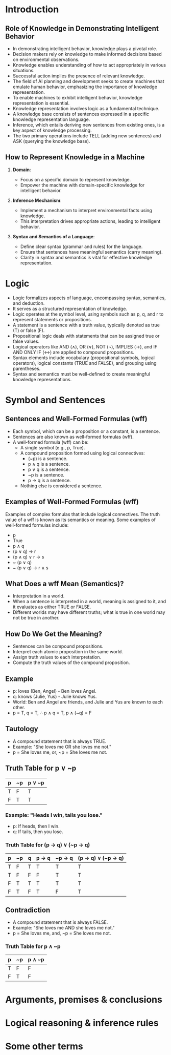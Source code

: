 # Introduction

## Role of Knowledge in Demonstrating Intelligent Behavior

- In demonstrating intelligent behavior, knowledge plays a pivotal role.
- Decision makers rely on knowledge to make informed decisions based on environmental observations.
- Knowledge enables understanding of how to act appropriately in various situations.
- Successful action implies the presence of relevant knowledge.
- The field of AI planning and development seeks to create machines that emulate human behavior, emphasizing the importance of knowledge representation.
- To enable machines to exhibit intelligent behavior, knowledge representation is essential.
- Knowledge representation involves logic as a fundamental technique.
- A knowledge base consists of sentences expressed in a specific knowledge representation language.
- Inference, which entails deriving new sentences from existing ones, is a key aspect of knowledge processing.
- The two primary operations include TELL (adding new sentences) and ASK (querying the knowledge base).

## How to Represent Knowledge in a Machine

1. **Domain**:
   - Focus on a specific domain to represent knowledge.
   - Empower the machine with domain-specific knowledge for intelligent behavior.

2. **Inference Mechanism**:
   - Implement a mechanism to interpret environmental facts using knowledge.
   - This interpretation drives appropriate actions, leading to intelligent behavior.

3. **Syntax and Semantics of a Language**:
   - Define clear syntax (grammar and rules) for the language.
   - Ensure that sentences have meaningful semantics (carry meaning).
   - Clarity in syntax and semantics is vital for effective knowledge representation.

# Logic

- Logic formalizes aspects of language, encompassing syntax, semantics, and deduction.
- It serves as a structured representation of knowledge.
- Logic operates at the symbol level, using symbols such as p, q, and r to represent statements or propositions.
- A statement is a sentence with a truth value, typically denoted as true (T) or false (F).
- Propositional logic deals with statements that can be assigned true or false values.
- Logical operators like AND (∧), OR (∨), NOT (¬), IMPLIES (→), and IF AND ONLY IF (↔) are applied to compound propositions.
- Syntax elements include vocabulary (propositional symbols, logical operators), logical constants (TRUE and FALSE), and grouping using parentheses.
- Syntax and semantics must be well-defined to create meaningful knowledge representations.

# Symbol and Sentences

## Sentences and Well-Formed Formulas (wff)

- Each symbol, which can be a proposition or a constant, is a sentence.
- Sentences are also known as well-formed formulas (wff).
- A well-formed formula (wff) can be:
  - A single symbol (e.g., p, True).
  - A compound proposition formed using logical connectives:
    - (~p) is a sentence.
    - p ∧ q is a sentence.
    - p ∨ q is a sentence.
    - ~p is a sentence.
    - p → q is a sentence.
  - Nothing else is considered a sentence.

## Examples of Well-Formed Formulas (wff)

Examples of complex formulas that include logical connectives. The truth value of a wff is known as its semantics or meaning. Some examples of well-formed formulas include:
- p
- True
- p ∧ q
- (p ∨ q) → r
- (p ∧ q) ∨ r → s
- ~ (p ∨ q)
- ~ (p ∨ q) → r ∧ s

## What Does a wff Mean (Semantics)?

- Interpretation in a world.
- When a sentence is interpreted in a world, meaning is assigned to it, and it evaluates as either TRUE or FALSE.
- Different worlds may have different truths; what is true in one world may not be true in another.

## How Do We Get the Meaning?

- Sentences can be compound propositions.
- Interpret each atomic proposition in the same world.
- Assign truth values to each interpretation.
- Compute the truth values of the compound proposition.

## Example

- p: loves (Ben, Angel) - Ben loves Angel.
- q: knows (Julie, Yus) - Julie knows Yus.
- World: Ben and Angel are friends, and Julie and Yus are known to each other.
- p = T, q = T, ∴ p ∧ q = T, p ∧ (~q) = F

## Tautology

- A compound statement that is always TRUE.
- Example: "She loves me OR she loves me not."
- p = She loves me, or, ~p = She loves me not.

## Truth Table for p ∨ ~p

| p | ~p | p ∨ ~p |
|---|---|-------|
| T | F | T     |
| F | T | T     |

### Example: "Heads I win, tails you lose."

- p: If heads, then I win.
- q: If tails, then you lose.

### Truth Table for (p → q) ∨ (~p → q)

| p | ~p | q | p → q | ~p → q | (p → q) ∨ (~p → q) |
|---|----|---|-------|-------|-------------------|
| T | F  | T | T     | T     | T                 |
| T | F  | F | F     | T     | T                 |
| F | T  | T | T     | T     | T                 |
| F | T  | F | T     | F     | T                 |

## Contradiction

- A compound statement that is always FALSE.
- Example: "She loves me AND she loves me not."
- p = She loves me, and, ~p = She loves me not.

### Truth Table for p ∧ ~p

| p | ~p | p ∧ ~p |
|---|---|-------|
| T | F | F     |
| F | T | F     |

# Arguments, premises & conclusions
# Logical reasoning & inference rules
# Some other terms